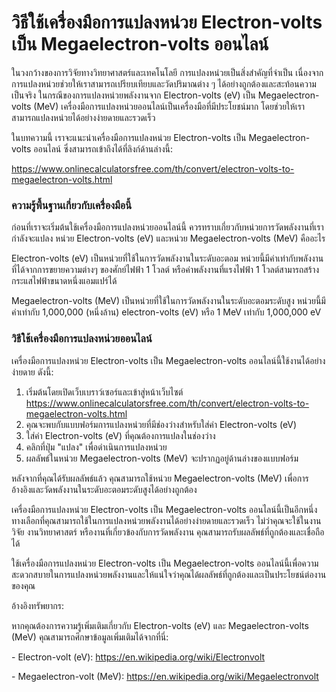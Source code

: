 วิธีใช้เครื่องมือการแปลงหน่วย Electron-volts เป็น Megaelectron-volts ออนไลน์
============================================================================

ในวงกว้างของการวิจัยทางวิทยาศาสตร์และเทคโนโลยี การแปลงหน่วยเป็นสิ่งสำคัญที่จำเป็น เนื่องจากการแปลงหน่วยช่วยให้เราสามารถเปรียบเทียบและวัดปริมาณต่าง ๆ ได้อย่างถูกต้องและสะท้อนความเป็นจริง ในกรณีของการแปลงหน่วยพลังงานจาก Electron-volts (eV) เป็น Megaelectron-volts (MeV) เครื่องมือการแปลงหน่วยออนไลน์เป็นเครื่องมือที่มีประโยชน์มาก โดยช่วยให้เราสามารถแปลงหน่วยได้อย่างง่ายดายและรวดเร็ว

ในบทความนี้ เราจะแนะนำเครื่องมือการแปลงหน่วย Electron-volts เป็น Megaelectron-volts ออนไลน์ ซึ่งสามารถเข้าถึงได้ที่ลิงก์ด้านล่างนี้:

<https://www.onlinecalculatorsfree.com/th/convert/electron-volts-to-megaelectron-volts.html>

### ความรู้พื้นฐานเกี่ยวกับเครื่องมือนี้

ก่อนที่เราจะเริ่มต้นใช้เครื่องมือการแปลงหน่วยออนไลน์นี้ ควรทราบเกี่ยวกับหน่วยการวัดพลังงานที่เรากำลังจะแปลง หน่วย Electron-volts (eV) และหน่วย Megaelectron-volts (MeV) คืออะไร

Electron-volts (eV) เป็นหน่วยที่ใช้ในการวัดพลังงานในระดับอะตอม หน่วยนี้มีค่าเท่ากับพลังงานที่ได้จากการขยายความต่างๆ ของศักย์ไฟฟ้า 1 โวลต์ หรือค่าพลังงานที่แรงไฟฟ้า 1 โวลต์สามารถสร้างกระแสไฟฟ้าขนาดหนึ่งแอมแปร์ได้

Megaelectron-volts (MeV) เป็นหน่วยที่ใช้ในการวัดพลังงานในระดับอะตอมระดับสูง หน่วยนี้มีค่าเท่ากับ 1,000,000 (หนึ่งล้าน) electron-volts (eV) หรือ 1 MeV เท่ากับ 1,000,000 eV

### วิธีใช้เครื่องมือการแปลงหน่วยออนไลน์

เครื่องมือการแปลงหน่วย Electron-volts เป็น Megaelectron-volts ออนไลน์นี้ใช้งานได้อย่างง่ายดาย ดังนี้:

1. เริ่มต้นโดยเปิดเว็บเบราว์เซอร์และเข้าสู่หน้าเว็บไซต์ <https://www.onlinecalculatorsfree.com/th/convert/electron-volts-to-megaelectron-volts.html>
2. คุณจะพบกับแบบฟอร์มการแปลงหน่วยที่มีช่องว่างสำหรับใส่ค่า Electron-volts (eV)
3. ใส่ค่า Electron-volts (eV) ที่คุณต้องการแปลงในช่องว่าง
4. คลิกที่ปุ่ม "แปลง" เพื่อดำเนินการแปลงหน่วย
5. ผลลัพธ์ในหน่วย Megaelectron-volts (MeV) จะปรากฏอยู่ด้านล่างของแบบฟอร์ม

หลังจากที่คุณได้รับผลลัพธ์แล้ว คุณสามารถใช้หน่วย Megaelectron-volts (MeV) เพื่อการอ้างอิงและวัดพลังงานในระดับอะตอมระดับสูงได้อย่างถูกต้อง

เครื่องมือการแปลงหน่วย Electron-volts เป็น Megaelectron-volts ออนไลน์นี้เป็นอีกหนึ่งทางเลือกที่คุณสามารถใช้ในการแปลงหน่วยพลังงานได้อย่างง่ายดายและรวดเร็ว ไม่ว่าคุณจะใช้ในงานวิจัย งานวิทยาศาสตร์ หรืองานที่เกี่ยวข้องกับการวัดพลังงาน คุณสามารถรับผลลัพธ์ที่ถูกต้องและเชื่อถือได้

ใช้เครื่องมือการแปลงหน่วย Electron-volts เป็น Megaelectron-volts ออนไลน์นี้เพื่อความสะดวกสบายในการแปลงหน่วยพลังงานและให้แน่ใจว่าคุณได้ผลลัพธ์ที่ถูกต้องและเป็นประโยชน์ต่องานของคุณ

อ้างอิงทรัพยากร:

หากคุณต้องการความรู้เพิ่มเติมเกี่ยวกับ Electron-volts (eV) และ Megaelectron-volts (MeV) คุณสามารถศึกษาข้อมูลเพิ่มเติมได้จากที่นี่:

\- Electron-volt (eV): <https://en.wikipedia.org/wiki/Electronvolt>

\- Megaelectron-volt (MeV): <https://en.wikipedia.org/wiki/Megaelectronvolt>